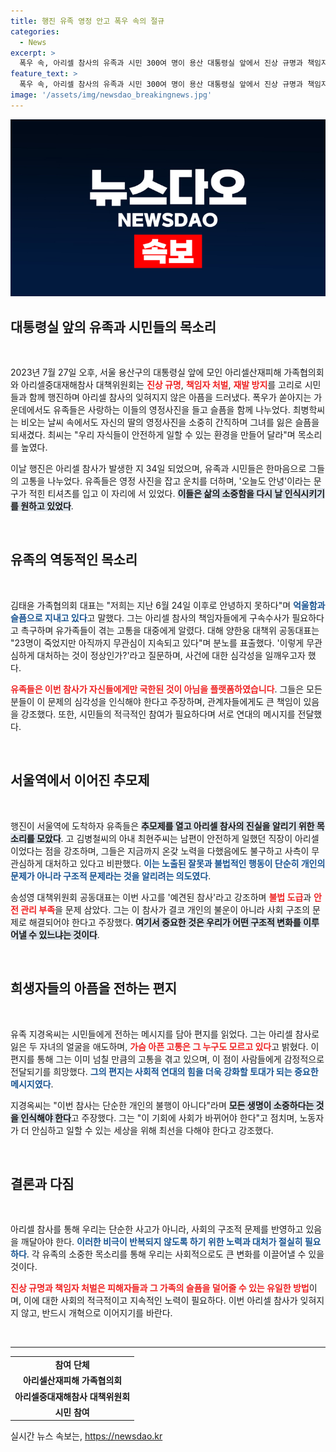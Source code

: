 ```yaml
---
title: 행진 유족 영정 안고 폭우 속의 절규
categories:
  - News
excerpt: >
  폭우 속, 아리셀 참사의 유족과 시민 300여 명이 용산 대통령실 앞에서 진상 규명과 책임자 처벌을 촉구하며 눈물의 행진을 벌였습니다. 애끊는 목소리로 진실을 요구하는 이들의 외침이 거세다.
feature_text: >
  폭우 속, 아리셀 참사의 유족과 시민 300여 명이 용산 대통령실 앞에서 진상 규명과 책임자 처벌을 촉구하며 눈물의 행진을 벌였습니다. 애끊는 목소리로 진실을 요구하는 이들의 외침이 거세다.
image: '/assets/img/newsdao_breakingnews.jpg'
---
```


<p><img src="/assets/img/newsdao_breakingnews.jpg" alt="ontimetimes 속보" /></p>

<h2 data-ke-size="size26">대통령실 앞의 유족과 시민들의 목소리</h2>

<p data-ke-size="size16">&nbsp;</p>

<p data-ke-size="size16">2023년 7월 27일 오후, 서울 용산구의 대통령실 앞에 모인 아리셀산재피해 가족협의회와 아리셀중대재해참사 대책위원회는 <b><span style="color: #ee2323;">진상 규명</span></b>, <b><span style="color: #ee2323;">책임자 처벌</span></b>, <b><span style="color: #ee2323;">재발 방지</span></b>를 고리로 시민들과 함께 행진하며 아리셀 참사의 잊혀지지 않은 아픔을 드러냈다. 폭우가 쏟아지는 가운데에서도 유족들은 사랑하는 이들의 영정사진을 들고 슬픔을 함께 나누었다. 최병학씨는 비오는 날씨 속에서도 자신의 딸의 영정사진을 소중히 간직하며 그녀를 잃은 슬픔을 되새겼다. 최씨는 "우리 자식들이 안전하게 일할 수 있는 환경을 만들어 달라"며 목소리를 높였다.</p>

<p data-ke-size="size16">이날 행진은 아리셀 참사가 발생한 지 34일 되었으며, 유족과 시민들은 한마음으로 그들의 고통을 나누었다. 유족들은 영정 사진을 잡고 운치를 더하며, '오늘도 안녕'이라는 문구가 적힌 티셔츠를 입고 이 자리에 서 있었다. <b><span style="background-color: #21538527;">이들은 삶의 소중함을 다시 날 인식시키기를 원하고 있었다</span></b>.</p>

<p data-ke-size="size16">&nbsp;</p>

<h2 data-ke-size="size26">유족의 역동적인 목소리</h2>

<p data-ke-size="size16">&nbsp;</p>

<p data-ke-size="size16">김태윤 가족협의회 대표는 "저희는 지난 6월 24일 이후로 안녕하지 못하다"며 <b><span style="color: #1a5490;">억울함과 슬픔으로 지내고 있다</span></b>고 말했다. 그는 아리셀 참사의 책임자들에게 구속수사가 필요하다고 촉구하며 유가족들이 겪는 고통을 대중에게 알렸다. 대해 양한웅 대책위 공동대표는 "23명이 죽었지만 아직까지 무관심이 지속되고 있다"며 분노를 표출했다. '이렇게 무관심하게 대처하는 것이 정상인가?'라고 질문하며, 사건에 대한 심각성을 일깨우고자 했다.</p>

<p data-ke-size="size16"><b><span style="color: #ee2323;">유족들은 이번 참사가 자신들에게만 국한된 것이 아님을 플랫폼하였습니다</span></b>. 그들은 모든 분들이 이 문제의 심각성을 인식해야 한다고 주장하며, 관계자들에게도 큰 책임이 있음을 강조했다. 또한, 시민들의 적극적인 참여가 필요하다며 서로 연대의 메시지를 전달했다.</p>

<p data-ke-size="size16">&nbsp;</p>

<h2 data-ke-size="size26">서울역에서 이어진 추모제</h2>

<p data-ke-size="size16">&nbsp;</p>

<p data-ke-size="size16">행진이 서울역에 도착하자 유족들은 <b><span style="background-color: #21538527;">추모제를 열고 아리셀 참사의 진실을 알리기 위한 목소리를 모았다</span></b>. 고 김병철씨의 아내 최현주씨는 남편이 안전하게 일했던 직장이 아리셀이었다는 점을 강조하며, 그들은 지금까지 온갖 노력을 다했음에도 불구하고 사측이 무관심하게 대처하고 있다고 비판했다. <b><span style="color: #1a5490;">이는 노출된 잘못과 불법적인 행동이 단순히 개인의 문제가 아니라 구조적 문제라는 것을 알리려는 의도였다</span></b>.</p>

<p data-ke-size="size16">송성영 대책위원회 공동대표는 이번 사고를 '예견된 참사'라고 강조하며 <b><span style="color: #ee2323;">불법 도급</span></b>과 <b><span style="color: #ee2323;">안전 관리 부족</span></b>을 문제 삼았다. 그는 이 참사가 결코 개인의 불운이 아니라 사회 구조의 문제로 해결되어야 한다고 주장했다. <b><span style="background-color: #21538527;">여기서 중요한 것은 우리가 어떤 구조적 변화를 이루어낼 수 있느냐는 것이다</span></b>.</p>

<p data-ke-size="size16">&nbsp;</p>

<h2 data-ke-size="size26">희생자들의 아픔을 전하는 편지</h2>

<p data-ke-size="size16">&nbsp;</p>

<p data-ke-size="size16">유족 지경옥씨는 시민들에게 전하는 메시지를 담아 편지를 읽었다. 그는 아리셀 참사로 잃은 두 자녀의 얼굴을 애도하며, <b><span style="color: #ee2323;">가슴 아픈 고통은 그 누구도 모르고 있다</span></b>고 밝혔다. 이 편지를 통해 그는 이미 넘칠 만큼의 고통을 겪고 있으며, 이 점이 사람들에게 감정적으로 전달되기를 희망했다. <b><span style="color: #1a5490;">그의 편지는 사회적 연대의 힘을 더욱 강화할 토대가 되는 중요한 메시지였다</span></b>.</p>

<p data-ke-size="size16">지경옥씨는 "이번 참사는 단순한 개인의 불행이 아니다"라며 <b><span style="background-color: #21538527;">모든 생명이 소중하다는 것을 인식해야 한다</span></b>고 주장했다. 그는 "이 기회에 사회가 바뀌어야 한다"고 점치며, 노동자가 더 안심하고 일할 수 있는 세상을 위해 최선을 다해야 한다고 강조했다.</p>

<p data-ke-size="size16">&nbsp;</p>

<h2 data-ke-size="size26">결론과 다짐</h2>

<p data-ke-size="size16">&nbsp;</p>

<p data-ke-size="size16">아리셀 참사를 통해 우리는 단순한 사고가 아니라, 사회의 구조적 문제를 반영하고 있음을 깨달아야 한다. <b><span style="color: #1a5490;">이러한 비극이 반복되지 않도록 하기 위한 노력과 대처가 절실히 필요하다</span></b>. 각 유족의 소중한 목소리를 통해 우리는 사회적으로도 큰 변화를 이끌어낼 수 있을 것이다.</p>

<p data-ke-size="size16"><b><span style="color: #ee2323;">진상 규명과 책임자 처벌은 피해자들과 그 가족의 슬픔을 덜어줄 수 있는 유일한 방법</span></b>이며, 이에 대한 사회의 적극적이고 지속적인 노력이 필요하다. 이번 아리셀 참사가 잊혀지지 않고, 반드시 개혁으로 이어지기를 바란다.</p> 

<p data-ke-size="size16">&nbsp;</p>

<hr />

<table style="width: 100%; text-align: center;">
<tr>
<td style="text-align: center; height: 17px;"><b>참여 단체</b></td>
</tr>
<tr>
<td style="text-align: center; height: 17px;"><b>아리셀산재피해 가족협의회</b></td>
</tr>
<tr>
<td style="text-align: center; height: 17px;"><b>아리셀중대재해참사 대책위원회</b></td>
</tr>
<tr>
<td style="text-align: center; height: 17px;"><b>시민 참여</b></td>
</tr>
</table>
실시간 뉴스 속보는, <a href="https://newsdao.kr" rel="dofollow">https://newsdao.kr</a>


